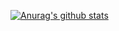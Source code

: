 [![Anurag's github stats](https://github-readme-stats.vercel.app/api?username=nq0&show_icons=true&theme=nightowl)](https://github.com/anuraghazra/github-readme-stats)